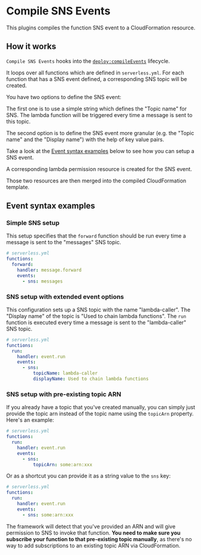 # Compile SNS Events

This plugins compiles the function SNS event to a CloudFormation resource.

## How it works

`Compile SNS Events` hooks into the [`deploy:compileEvents`](/lib/plugins/deploy) lifecycle.

It loops over all functions which are defined in `serverless.yml`. For each function that has a SNS event defined,
a corresponding SNS topic will be created.

You have two options to define the SNS event:

The first one is to use a simple string which defines the "Topic name" for SNS. The lambda function will be triggered
every time a message is sent to this topic.

The second option is to define the SNS event more granular (e.g. the "Topic name" and the "Display name") with the help of
key value pairs.

Take a look at the [Event syntax examples](#event-syntax-examples) below to see how you can setup a SNS event.

A corresponding lambda permission resource is created for the SNS event.

Those two resources are then merged into the compiled CloudFormation template.

## Event syntax examples

### Simple SNS setup

This setup specifies that the `forward` function should be run every time a message is sent to the "messages" SNS topic.

```yml
# serverless.yml
functions:
  forward:
    handler: message.forward
    events:
      - sns: messages
```

### SNS setup with extended event options

This configuration sets up a SNS topic with the name "lambda-caller". The "Display name" of the topic is "Used to chain
lambda functions".  The `run` function is executed every time a message is sent to the "lambda-caller" SNS topic.

```yml
# serverless.yml
functions:
  run:
    handler: event.run
    events:
      - sns:
          topicName: lambda-caller
          displayName: Used to chain lambda functions
```

### SNS setup with pre-existing topic ARN
If you already have a topic that you've created manually, you can simply just provide the topic arn instead of the topic name using the `topicArn` property. Here's an example:

```yml
# serverless.yml
functions:
  run:
    handler: event.run
    events:
      - sns:
          topicArn: some:arn:xxx
```

Or as a shortcut you can provide it as a string value to the `sns` key:

```yml
# serverless.yml
functions:
  run:
    handler: event.run
    events:
      - sns: some:arn:xxx
```

The framework will detect that you've provided an ARN and will give permission to SNS to invoke that function. **You need to make sure you subscribe your function to that pre-existing topic manually**, as there's no way to add subscriptions to an existing topic ARN via CloudFormation.
